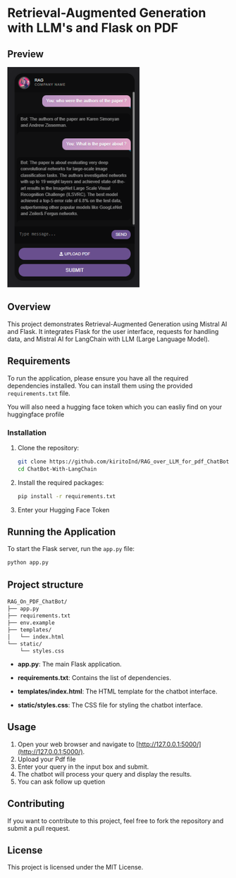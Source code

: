# Retrieval-Augmented Generation with LLM's and Flask on PDF

## Preview

<img src="image.png" width="300" height="500" alt="Preview">

## Overview

This project demonstrates Retrieval-Augmented Generation using Mistral AI and Flask. It integrates Flask for the user interface, requests for handling data, and Mistral AI for LangChain with LLM (Large Language Model).

## Requirements

To run the application, please ensure you have all the required dependencies installed. You can install them using the provided `requirements.txt` file.

You will also need a hugging face token which you can easliy find on your huggingface profile

### Installation

1. Clone the repository:

    ```sh
    git clone https://github.com/kiritoInd/RAG_over_LLM_for_pdf_ChatBot.git
    cd ChatBot-With-LangChain
    ```

2. Install the required packages:

    ```sh
    pip install -r requirements.txt
    ```

3. Enter your Hugging Face Token

## Running the Application

To start the Flask server, run the `app.py` file:

```sh
python app.py
```

## Project structure

```
RAG_On_PDF_ChatBot/
├── app.py
├── requirements.txt
├── env.example 
├── templates/
│   └── index.html
└── static/
    └── styles.css
```

- **app.py**: The main Flask application.
  
- **requirements.txt**: Contains the list of dependencies.
  
- **templates/index.html**: The HTML template for the chatbot interface.
  
- **static/styles.css**: The CSS file for styling the chatbot interface.

## Usage

1. Open your web browser and navigate to [http://127.0.0.1:5000/](http://127.0.0.1:5000/).
2. Upload your Pdf file
3. Enter your query in the input box and submit.
4. The chatbot will process your query and display the results.
5. You can ask follow up quetion 

## Contributing

If you want to contribute to this project, feel free to fork the repository and submit a pull request.

## License

This project is licensed under the MIT License.
